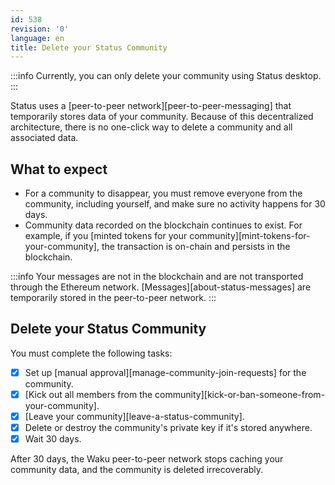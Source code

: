 ```yaml
---
id: 538
revision: '0'
language: en
title: Delete your Status Community
---
```


:::info
Currently, you can only delete your community using Status desktop.
:::

Status uses a [peer-to-peer network][peer-to-peer-messaging] that temporarily stores data of your community. Because of this decentralized architecture, there is no one-click way to delete a community and all associated data.

## What to expect

- For a community to disappear, you must remove everyone from the community, including yourself, and make sure no activity happens for 30 days.
- Community data recorded on the blockchain continues to exist. For example, if you [minted tokens for your community][mint-tokens-for-your-community], the transaction is on-chain and persists in the blockchain.

:::info
Your messages are not in the blockchain and are not transported through the Ethereum network. [Messages][about-status-messages] are temporarily stored in the peer-to-peer network.
:::

## Delete your Status Community

You must complete the following tasks:

- [x] Set up [manual approval][manage-community-join-requests] for the community.
- [x] [Kick out all members from the community][kick-or-ban-someone-from-your-community].
- [x] [Leave your community][leave-a-status-community].
- [x] Delete or destroy the community's private key if it's stored anywhere.
- [x] Wait 30 days.

After 30 days, the Waku peer-to-peer network stops caching your community data, and the community is deleted irrecoverably.
